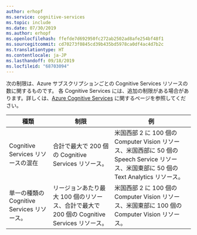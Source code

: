 ```yaml
---
author: erhopf
ms.service: cognitive-services
ms.topic: include
ms.date: 07/30/2019
ms.author: erhopf
ms.openlocfilehash: ffefde7d692950fc272ab2502ad8afe254bf48f1
ms.sourcegitcommit: cd70273f0845cd39b435bd5978ca0df4ac4d7b2c
ms.translationtype: HT
ms.contentlocale: ja-JP
ms.lasthandoff: 09/18/2019
ms.locfileid: "68703094"
---
```

次の制限は、Azure サブスクリプションごとの Cognitive Services リソースの数に関するものです。 各 Cognitive Services には、追加の制限がある場合があります。詳しくは、[Azure Cognitive Services](https://docs.microsoft.com/azure/cognitive-services/) に関するページを参照してください。

| 種類 | 制限 | 例 |
|------|-------|---------|
| Cognitive Services リソースの混在 | 合計で最大で 200 個の Cognitive Services リソース。 | 米国西部 2 に 100 個の Computer Vision リソース、米国西部に 50 個の Speech Service リソース、米国東部に 50 個の Text Analytics リソース。 |
| 単一の種類の Cognitive Services リソース。 | リージョンあたり最大 100 個のリソース、合計で最大で 200 個の Cognitive Services リソース。 | 米国西部 2 に 100 個の Computer Vision リソース、米国東部に 100 個の Computer Vision リソース。 |
